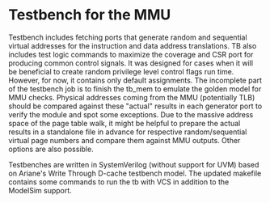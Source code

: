 # Testbench for the MMU

Testbench includes fetching ports that generate random and sequential virtual addresses for the instruction and data address translations. TB also includes test logic commands to maximize the coverage and CSR port for producing common control signals. It was designed for cases when it will be beneficial to create random privilege level control flags run time. However, for now, it contains only default assignments. The incomplete part of the testbench job is to finish the tb_mem to emulate the golden model for MMU checks. Physical addresses coming from the MMU (potentially TLB) should be compared against these "actual" results in each generator port to verify the module and spot some exceptions. Due to the massive address space of the page table walk, it might be helpful to prepare the actual results in a standalone file in advance for respective random/sequential virtual page numbers and compare them against MMU outputs. Other options are also possible.

Testbenches are written in SystemVerilog (without support for UVM) based on Ariane's Write Through D-cache testbench model.  The updated makefile contains some commands to run the tb with VCS in addition to the ModelSim support. 

